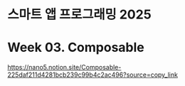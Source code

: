 # 스마트 앱 프로그래밍 2025

# Week 03. Composable

https://nano5.notion.site/Composable-225daf211d4281bcb239c99b4c2ac496?source=copy_link

